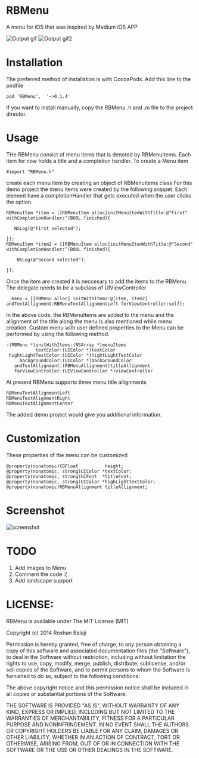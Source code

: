 RBMenu
======

A menu for iOS that was inspired by Medium iOS APP

![Output gif](https://raw.githubusercontent.com/RoshanNindrai/RBMenu/master/Screen%20Shot/RBMenuDemo.gif)
![Output gif2](https://raw.githubusercontent.com/RoshanNindrai/RBMenu/master/Screen%20Shot/RBMenuDemo_custom.gif)


Installation
======

The preferred method of installation is with CocoaPods. Add this line to the podfile

    pod 'RBMenu',  '~>0.1.4'
    
If you want to install manually, copy the RBMenu .h and .m file to the project director.

Usage
======

THe RBMenu consict of menu items that is denoted by RBMenuItems. Each item for now holds a title and a completion handler. To create a Menu item 

    #import "RBMenu.h"
        
create each menu item by creating an object of RBMenuItems class For this demo project the menu items were created by the following snippet. Each element have a completionHandler that gets executed when the user clicks the option.

    RBMenuItem *item = [[RBMenuItem alloc]initMenuItemWithTitle:@"First" withCompletionHandler:^(BOOL finished){
        
       NSLog(@"First selected");
        
    }];
    RBMenuItem *item2 = [[RBMenuItem alloc]initMenuItemWithTitle:@"Second" withCompletionHandler:^(BOOL finished){
        
        NSLog(@"Second selected");
        
    }];

    
Once the item are created it is neccesary to add the items to the RBMenu. The delegate needs to be a subclass of UIViewController

     _menu = [[RBMenu alloc] initWithItems:@[item, item2] andTextAllignment:RBMenuTextAllignmentLeft forViewController:self];
In the above code, the RBMenuItems are added to the menu and the allignment of the title along the menu is also mentioned while menu creation. Custom menu with user defined properties to the Menu can be performed by using the following method.

    -(RBMenu *)initWithItems:(NSArray *)menuItems
               textColor:(UIColor *)textColor
     hightLightTextColor:(UIColor *)hightLightTextColor
         backgroundColor:(UIColor *)backGroundColor
       andTextAllignment:(RBMenuAllignment)titleAllignment
       forViewController:(UIViewController *)viewController

At present RBMenu supports three menu title allignments 

    RBMenuTextAllignmentLeft
    RBMenuTextAlignmentRight
    RBMenuTextAlignmentCenter

The added demo project would give you additional information. 

Customization
======

These properties of the menu can be customized

    @property(nonatomic)CGFloat          height;
    @property(nonatomic, strong)UIColor *textColor;
    @property(nonatomic, strong)UIFont  *titleFont;
    @property(nonatomic, strong)UIColor *highLightTextColor;
    @property(nonatomic)RBMenuAllignment titleAllignment;

    

Screenshot
======

![screenshot](https://raw.githubusercontent.com/RoshanNindrai/RBMenu/master/Screen%20Shot/Screen_Shot.png)



TODO
======

1. Add Images to Menu
2. Comment the code :(
3. Add landscape support

LICENSE:
============
  RBMenu is available under The MIT License (MIT)

Copyright (c) 2014 Roshan Balaji

Permission is hereby granted, free of charge, to any person obtaining a copy
of this software and associated documentation files (the "Software"), to deal
in the Software without restriction, including without limitation the rights
to use, copy, modify, merge, publish, distribute, sublicense, and/or sell
copies of the Software, and to permit persons to whom the Software is
furnished to do so, subject to the following conditions:

The above copyright notice and this permission notice shall be included in
all copies or substantial portions of the Software.

THE SOFTWARE IS PROVIDED "AS IS", WITHOUT WARRANTY OF ANY KIND, EXPRESS OR
IMPLIED, INCLUDING BUT NOT LIMITED TO THE WARRANTIES OF MERCHANTABILITY,
FITNESS FOR A PARTICULAR PURPOSE AND NONINFRINGEMENT. IN NO EVENT SHALL THE
AUTHORS OR COPYRIGHT HOLDERS BE LIABLE FOR ANY CLAIM, DAMAGES OR OTHER
LIABILITY, WHETHER IN AN ACTION OF CONTRACT, TORT OR OTHERWISE, ARISING FROM,
OUT OF OR IN CONNECTION WITH THE SOFTWARE OR THE USE OR OTHER DEALINGS IN
THE SOFTWARE.


